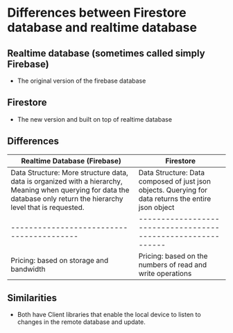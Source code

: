 # Differences between Firestore database and realtime database

## Realtime database (sometimes called simply Firebase)
- The original version of the firebase database

## Firestore
- The new version and built on top of realtime database 

## Differences

| Realtime Database (Firebase)                                                                                                                                            	| Firestore                                                                                            	|
|-------------------------------------------------------------------------------------------------------------------------------------------------------------------------	|------------------------------------------------------------------------------------------------------	|
| Data Structure: More structure data, data is organized with a hierarchy, Meaning when querying for data the database only return the hierarchy level that is requested. 	| Data Structure: Data composed of just json objects. Querying for data returns the entire json object 	|
|-----------------------------------------|------------------------------------------------------------|
| Pricing: based on storage and bandwidth | Pricing: based on the numbers of read and write operations |

## Similarities 
- Both have Client libraries that enable the local device to listen to changes
  in the remote database and update.
